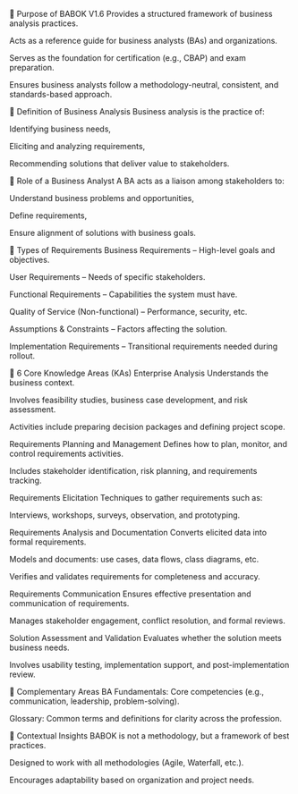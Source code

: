 🔹 Purpose of BABOK V1.6
Provides a structured framework of business analysis practices.

Acts as a reference guide for business analysts (BAs) and organizations.

Serves as the foundation for certification (e.g., CBAP) and exam preparation.

Ensures business analysts follow a methodology-neutral, consistent, and standards-based approach.

🔹 Definition of Business Analysis
Business analysis is the practice of:

Identifying business needs,

Eliciting and analyzing requirements,

Recommending solutions that deliver value to stakeholders.

🔹 Role of a Business Analyst
A BA acts as a liaison among stakeholders to:

Understand business problems and opportunities,

Define requirements,

Ensure alignment of solutions with business goals.

🔹 Types of Requirements
Business Requirements – High-level goals and objectives.

User Requirements – Needs of specific stakeholders.

Functional Requirements – Capabilities the system must have.

Quality of Service (Non-functional) – Performance, security, etc.

Assumptions & Constraints – Factors affecting the solution.

Implementation Requirements – Transitional requirements needed during rollout.

🔹 6 Core Knowledge Areas (KAs)
Enterprise Analysis
Understands the business context.

Involves feasibility studies, business case development, and risk assessment.

Activities include preparing decision packages and defining project scope.

Requirements Planning and Management
Defines how to plan, monitor, and control requirements activities.

Includes stakeholder identification, risk planning, and requirements tracking.

Requirements Elicitation
Techniques to gather requirements such as:

Interviews, workshops, surveys, observation, and prototyping.

Requirements Analysis and Documentation
Converts elicited data into formal requirements.

Models and documents: use cases, data flows, class diagrams, etc.

Verifies and validates requirements for completeness and accuracy.

Requirements Communication
Ensures effective presentation and communication of requirements.

Manages stakeholder engagement, conflict resolution, and formal reviews.

Solution Assessment and Validation
Evaluates whether the solution meets business needs.

Involves usability testing, implementation support, and post-implementation review.

🔹 Complementary Areas
BA Fundamentals: Core competencies (e.g., communication, leadership, problem-solving).

Glossary: Common terms and definitions for clarity across the profession.

🔹 Contextual Insights
BABOK is not a methodology, but a framework of best practices.

Designed to work with all methodologies (Agile, Waterfall, etc.).

Encourages adaptability based on organization and project needs.
